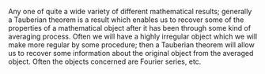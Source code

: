 Any one of quite a wide variety of different mathematical results;
generally a Tauberian theorem is a result which enables us to recover
some of the properties of a mathematical object after it has been
through some kind of averaging process. Often we will have a highly
irregular object which we will make more regular by some procedure; then
a Tauberian theorem will allow us to recover some information about the
original object from the averaged object. Often the objects concerned
are Fourier series, etc.
